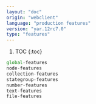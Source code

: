 ```yaml
---
layout: "doc"
origin: "webclient"
language: "production features"
version: "yar.12rc7.0"
type: "features"
---
```


1. TOC
{:toc}

```js
global-features
node-features
collection-features
stategroup-features
number-features
text-features
file-features
```
